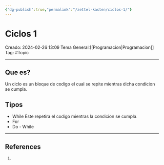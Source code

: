 ```yaml
---
{"dg-publish":true,"permalink":"/zettel-kasten/ciclos-1/"}
---
```



# Ciclos 1
Creado: 2024-02-26 13:09
Tema General:[[Programacion\|Programacion]]
Tag: #Topic


___
## Que es?

Un ciclo es un bloque de codigo el cual se repite mientras dicha condicion se cumpla.

## Tipos

- While
	Este repetira el codigo mientras la condicion se cumpla.
- For
- Do - While
___
## References
1.